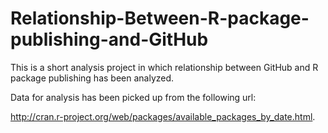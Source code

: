 Relationship-Between-R-package-publishing-and-GitHub
====================================================

This is a short analysis project in which relationship between GitHub and R package publishing has been analyzed.

Data for analysis has been picked up from the following url:


http://cran.r-project.org/web/packages/available_packages_by_date.html.
